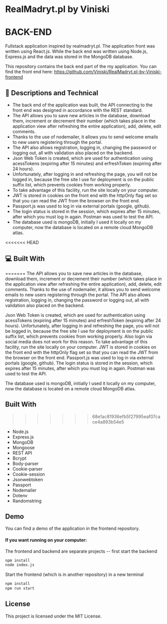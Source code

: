 # RealMadryt.pl by Viniski

# BACK-END

Fullstack application inspired by realmadryt.pl. The application front was written using React.js. While the back end was written using Node.js, Express.js and the data was stored in the MongoDB database.

This repository contains the back end part of the my application. You can find the front end here: https://github.com/Viniski/RealMadryt.pl-by-Viniski-frontend

## :wrench: Descriptions and Technical

- The back end of the application was built, the API connecting to the front end was designed in accordance with the REST standard.
- The API allows you to save new articles in the database, download them, increment or decrement their number (which takes place in the application view after refreshing the entire application), add, delete, edit comments.
- Thanks to the use of nodemailer, it allows you to send welcome emails to new users registering through the portal.
- The API also allows registration, logging in, changing the password or logging out, all with validation also placed on the backend.
- Json Web Token is created, which are used for authentication using acessTokens (expiring after 15 minutes) and erfreshToken (expiring after 24 hours).
- Unfortunately, after logging in and refreshing the page, you will not be logged in, because the free site I use for deployment is on the public suffix list, which prevents cookies from working properly.
- To take advantage of this facility, run the site locally on your computer.
- JWT is stored in cookies on the front end with the httpOnly flag set so that you can read the JWT from the browser on the front end.
- Passport.js was used to log in via external portals (google, github).
- The login status is stored in the session, which expires after 15 minutes, after which you must log in again. Postman was used to test the API.
- The database used is mongoDB, initially I used it locally on my computer, now the database is located on a remote cloud MongoDB atlas.

<<<<<<< HEAD
## :computer: Built With
=======
The API allows you to save new articles in the database, download them, increment or decrement their number (which takes place in the application view after refreshing the entire application), add, delete, edit comments. Thanks to the use of nodemailer, it allows you to send welcome emails to new users registering through the portal. The API also allows registration, logging in, changing the password or logging out, all with validation also placed on the backend.

Json Web Token is created, which are used for authentication using acessTokens (expiring after 15 minutes) and erfreshToken (expiring after 24 hours). Unfortunately, after logging in and refreshing the page, you will not be logged in, because the free site I use for deployment is on the public suffix list, which prevents cookies from working properly. Also login via social media does not work for this reason. To take advantage of this facility, run the site locally on your computer. JWT is stored in cookies on the front end with the httpOnly flag set so that you can read the JWT from the browser on the front end. Passport.js was used to log in via external portals (google, github). The login status is stored in the session, which expires after 15 minutes, after which you must log in again. Postman was used to test the API.

The database used is mongoDB, initially I used it locally on my computer, now the database is located on a remote cloud MongoDB atlas.

## Built With
>>>>>>> 68e1ac81936efb5f27995eaf07cace4a893b54e5

- Node.js
- Express.js
- MongoDB
- Mongoose
- REST API
- Bcrypt
- Body-parser
- Cookie-parser
- Cookie-session
- Jsonwebtoken
- Passport
- Nodemailer
- Dotenv
- Randomstring

## Demo

You can find a demo of the application in the frontend repository.

#### If you want running on your computer:

The frontend and backend are separate projects -- first start the backend

```zsh
npm install
node index.js
```

Start the frontend (which is in another repository) in a new terminal

```zsh
npm install
npm run start
```

## License

This project is licensed under the MIT License.
